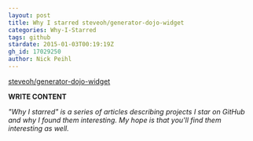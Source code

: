 ```yaml
---
layout: post
title: Why I starred steveoh/generator-dojo-widget
categories: Why-I-Starred
tags: github
stardate: 2015-01-03T00:19:19Z
gh_id: 17029250
author: Nick Peihl
---
```


[steveoh/generator-dojo-widget](https://github.com/steveoh/generator-dojo-widget)

**WRITE CONTENT**

*"Why I starred" is a series of articles describing projects I star on GitHub and why I found them interesting. My hope is that you'll find them interesting as well.*

